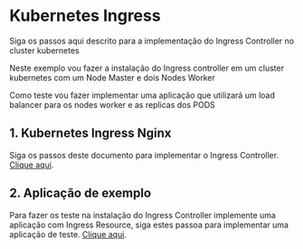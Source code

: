 # Kubernetes Ingress

<p>Siga os passos aqui descrito para a implementação do Ingress Controller no cluster kubernetes</p>
<p>Neste exemplo vou fazer a instalação do Ingress controller em um cluster kubernetes com um Node Master e dois Nodes Worker</p>
<p>Como teste vou fazer implementar uma aplicação que utilizará um load balancer para os nodes worker e as replicas dos PODS</p>

## 1. Kubernetes Ingress Nginx

Siga os passos deste documento para implementar o Ingress Controller. [Clique aqui](kubernetes-ingress/README.md).

## 2. Aplicação de exemplo

Para fazer os teste na instalação do Ingress Controller implemente uma aplicação com Ingress Resource, siga estes passoa para implementar uma aplicação de teste. [Clique aqui](example/README.md).